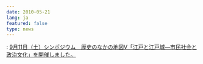 ```yaml
---
date: 2010-05-21
lang: ja
featured: false
type: news
---
```

: 
<a href="/news/2010/20100911.pdf" target="_blank">9月11日（土）シンポジウム　歴史のなかの地図Ⅴ「江戸と江戸城―市民社会と政治文化」を開催しました。</a>
